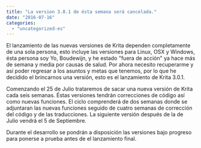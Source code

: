 ```yaml
---
title: "La version 3.0.1 de ésta semana será cancelada."
date: "2016-07-16"
categories: 
  - "uncategorized-es"
---
```


El lanzamiento de las nuevas versiones de Krita dependen completamente de una sola persona, esto incluye las versiones para Linux, OSX y Windows, ésta persona soy Yo, Boudewijn, y he estado "fuera de acción" ya hace más de semana y media por causas de salud. Por ahora necesito recuperarme y así poder regresar a los asuntos y metas que tenemos, por lo que he decidido el brincarnos una versión, esto es el lanzamiento de Krita 3.0.1.

Comenzando el 25 de Julio trataremos de sacar una nueva versión de Krita cada seis semanas. Éstas versiones tendrán correcciones de código así como nuevas funciones. El ciclo comprenderá de dos semanas donde se adjuntaran las nuevas funciones seguido de cuatro semanas de corrección del código y de las traducciones. La siguiente versión después de la de Julio vendrá el 5 de Septiembre.

Durante el desarrollo se pondrán a disposición las versiones bajo progreso para ponerse a prueba antes de el lanzamiento final.
